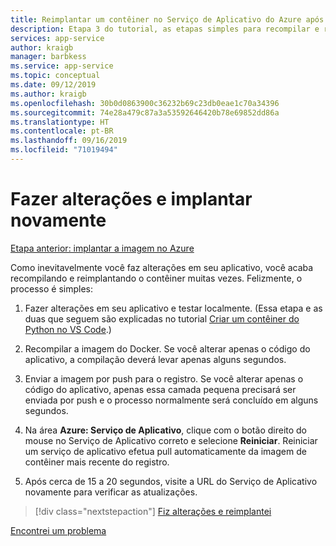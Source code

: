 ```yaml
---
title: Reimplantar um contêiner no Serviço de Aplicativo do Azure após fazer alterações no Visual Studio Code
description: Etapa 3 do tutorial, as etapas simples para recompilar e reimplantar uma imagem de contêiner.
services: app-service
author: kraigb
manager: barbkess
ms.service: app-service
ms.topic: conceptual
ms.date: 09/12/2019
ms.author: kraigb
ms.openlocfilehash: 30b0d0863900c36232b69c23db0eae1c70a34396
ms.sourcegitcommit: 74e28a479c87a3a53592646420b78e69852dd86a
ms.translationtype: HT
ms.contentlocale: pt-BR
ms.lasthandoff: 09/16/2019
ms.locfileid: "71019494"
---
```

# <a name="make-changes-and-redeploy"></a>Fazer alterações e implantar novamente

[Etapa anterior: implantar a imagem no Azure](tutorial-deploy-containers-02.md)

Como inevitavelmente você faz alterações em seu aplicativo, você acaba recompilando e reimplantando o contêiner muitas vezes. Felizmente, o processo é simples:

1. Fazer alterações em seu aplicativo e testar localmente. (Essa etapa e as duas que seguem são explicadas no tutorial [Criar um contêiner do Python no VS Code](https://code.visualstudio.com/docs/python/tutorial-create-container).)

1. Recompilar a imagem do Docker. Se você alterar apenas o código do aplicativo, a compilação deverá levar apenas alguns segundos.

1. Enviar a imagem por push para o registro. Se você alterar apenas o código do aplicativo, apenas essa camada pequena precisará ser enviada por push e o processo normalmente será concluído em alguns segundos.

1. Na área **Azure: Serviço de Aplicativo**, clique com o botão direito do mouse no Serviço de Aplicativo correto e selecione **Reiniciar**. Reiniciar um serviço de aplicativo efetua pull automaticamente da imagem de contêiner mais recente do registro.

1. Após cerca de 15 a 20 segundos, visite a URL do Serviço de Aplicativo novamente para verificar as atualizações.

> [!div class="nextstepaction"]
> [Fiz alterações e reimplantei](tutorial-deploy-containers-04.md)

[Encontrei um problema](https://www.research.net/r/PWZWZ52?tutorial=vscode-appservice-containers&step=03-make-changes-redeploy)
